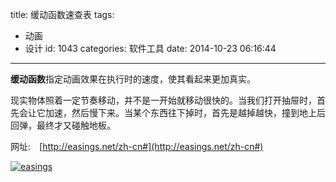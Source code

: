 title: 缓动函数速查表
tags:
  - 动画
  - 设计
id: 1043
categories: 软件工具
date: 2014-10-23 06:16:44
---

**缓动函数**指定动画效果在执行时的速度，使其看起来更加真实。

现实物体照着一定节奏移动，并不是一开始就移动很快的。当我们打开抽屉时，首先会让它加速，然后慢下来。当某个东西往下掉时，首先是越掉越快，撞到地上后回弹，最终才又碰触地板。

网址:　[http://easings.net/zh-cn#](http://easings.net/zh-cn#)

[![easings](http://coderzhaopeng-wordpress.stor.sinaapp.com/uploads/2014/09/easings.png)](http://coderzhaopeng-wordpress.stor.sinaapp.com/uploads/2014/09/easings.png)
